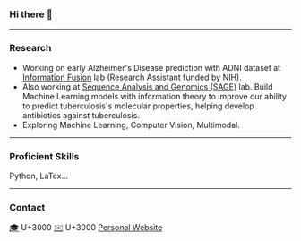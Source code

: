 ### Hi there 👋

<!--
**ShiyunWa/ShiyunWa** is a ✨ _special_ ✨ repository because its `README.md` (this file) appears on your GitHub profile.

Here are some ideas to get you started:

- 🔭 I’m currently working on ...
- 🌱 I’m currently learning ...
- 👯 I’m looking to collaborate on ...
- 🤔 I’m looking for help with ...
- 💬 Ask me about ...
- 📫 How to reach me: ...
- 😄 Pronouns: ...
- ⚡ Fun fact: ...
-->

---

### Research
- Working on early Alzheimer's Disease prediction with ADNI dataset at [Information Fusion](https://groups.cs.umass.edu/infofusion/home/) lab (Research Assistant funded by NIH).
- Also working at [Sequence Analysis and Genomics (SAGE)](https://sage.cs.umass.edu/) lab. Build Machine Learning models with information theory to improve our ability to predict tuberculosis's molecular properties, helping develop antibiotics against tuberculosis.
- Exploring Machine Learning, Computer Vision, Multimodal.

---

### Proficient Skills
Python, LaTex...

---

### Contact
[🎓](https://scholar.google.com/citations?user=gXR51yIAAAAJ&hl=en) U+3000 [✉️](mailto:shiyun.wa23@imperial.ac.uk) U+3000 [Personal Website](https://acse-sw5223.github.io/)
